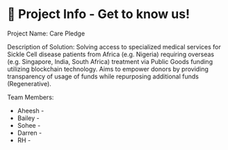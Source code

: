 # 🌱 Project Info - Get to know us!
Project Name: Care Pledge

Description of Solution: Solving access to specialized medical services for Sickle Cell disease patients from Africa (e.g. Nigeria) requiring overseas (e.g. Singapore, India, South Africa) treatment via Public Goods funding utilizing blockchain technology. Aims to empower donors by providing transparency of usage of funds while repurposing additional funds (Regenerative).

Team Members:
- Aheesh - 
- Bailey - 
- Sohee -
- Darren -
- RH  -
